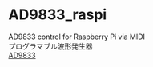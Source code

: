 # AD9833_raspi
AD9833 control for Raspberry Pi via MIDI<br>
プログラマブル波形発生器<br>
[AD9833](https://www.analog.com/jp/products/ad9833.html)

